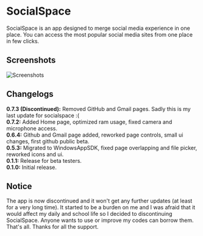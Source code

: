 # SocialSpace
SocialSpace is an app designed to merge social media experience in one place. You can access the most popular social media sites from one place in few clicks.

## Screenshots
![Screenshots](https://user-images.githubusercontent.com/111060829/201487423-c1d6508e-5bcf-40bc-a152-d5e95f8eb307.png)

## Changelogs
**0.7.3 (Discontinued):** Removed GitHub and Gmail pages. Sadly this is my last update for socialspace :(  
**0.7.2:** Added Home page, optimized ram usage, fixed camera and microphone access.  
**0.6.4:** Github and Gmail page added, reworked page controls, small ui changes, first github public beta.  
**0.5.3:** Migrated to WindowsAppSDK, fixed page overlapping and file picker, reworked icons and ui.  
**0.1.1:** Release for beta testers.  
**0.1.0:** Initial release.  

## Notice
The app is now discontinued and it won't get any further updates (at least for a very long time). It started to be a burden on me and I was afraid that it would affect my daily and school life so I decided to discontinuing SocialSpace. Anyone wants to use or improve my codes can borrow them. That's all. Thanks for all the support.
